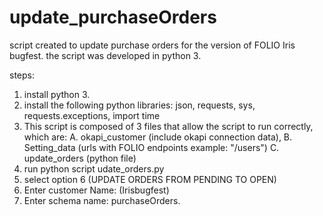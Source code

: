 # update_purchaseOrders
script created to update purchase orders for the version of FOLIO Iris bugfest.
the script was developed in python 3.

steps:

1. install python 3.
2. install the following python libraries: json, requests, sys, requests.exceptions, import time
3. This script is composed of 3 files that allow the script to run correctly, which are:
  A. okapi_customer (include okapi connection data),
  B. Setting_data (urls with FOLIO endpoints example: "/users")
  C. update_orders (python file)
4. run python script udate_orders.py
5. select option 6 (UPDATE ORDERS FROM PENDING TO OPEN)
6. Enter customer Name: (Irisbugfest)
7. Enter schema name: purchaseOrders. 
